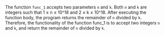 The function `func_1` accepts two parameters `n` and `k`. Both `n` and `k` are integers such that 1 ≤ n ≤ 10^18 and 2 ≤ k ≤ 10^18. After executing the function body, the program returns the remainder of `n` divided by `k`. Therefore, the functionality of the function func_1 is to accept two integers `n` and `k`, and return the remainder of `n` divided by `k`.